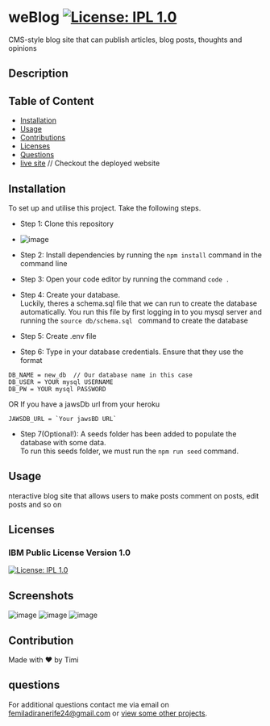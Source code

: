 # weBlog  [![License: IPL 1.0](https://img.shields.io/badge/License-IPL_1.0-blue.svg)](https://opensource.org/licenses/IPL-1.0) 
 CMS-style blog site that can publish articles, blog posts, thoughts and opinions
 
## Description

    
## Table of Content
- [Installation](#installation)
- [Usage](#usage)
- [Contributions](#contribution)
- [Licenses](#licenses)
- [Questions](#questions)
- [live site](https://bloggersintech.herokuapp.com/login) // Checkout the deployed website 
    
        
## Installation
To set up and utilise this project. Take the following steps.

- Step 1: Clone this repository
- ![image](https://user-images.githubusercontent.com/104241247/194509957-20c4c275-a73b-41e0-9943-bc2e5aeb2e16.png)


- Step 2: Install dependencies by running the ``` npm install ``` command in the command line
- Step 3: Open your code editor by running the command ``` code . ```
- Step 4: Create your database.<br> Luckily, theres a schema.sql file that we can run to create the database automatically. 
You run this file by first logging in to you mysql server and running the ```source db/schema.sql ```
  command to create the database
- Step 5: Create .env file
- Step 6: Type in your database credentials. Ensure that they use the format
```
DB_NAME = new_db  // Our database name in this case 
DB_USER = YOUR mysql USERNAME 
DB_PW = YOUR mysql PASSWORD

```
OR
If you have a jawsDb url from your heroku 
```
JAWSDB_URL = `Your jawsBD URL`
```
- Step 7(Optional!): A seeds folder has been added to populate the database with some data.<br>
To run this seeds folder, we must run the ``` npm run seed ``` command. 
    
## Usage
nteractive blog site that allows users to make posts comment on posts, edit posts and so on
    
    
## Licenses
### IBM Public License Version 1.0
[![License: IPL 1.0](https://img.shields.io/badge/License-IPL_1.0-blue.svg)](https://opensource.org/licenses/IPL-1.0) 



## Screenshots

![image](https://user-images.githubusercontent.com/104241247/193959614-b2bf129a-97ca-452d-835f-c4f4ab998b5d.png)
![image](https://user-images.githubusercontent.com/104241247/194508502-1de8d8f2-3902-4261-9f4b-d7fac23cdbf4.png)
![image](https://user-images.githubusercontent.com/104241247/194508543-da48fc70-9517-4ae2-b172-0c32e196be46.png)


## Contribution
Made with ❤️ by Timi


## questions
For additional questions contact me via email on [femiladiranerife24@gmail.com](mailto:femiladiranerife24@gmail.com) or [view some other projects](https://github.com/FOR-TIMI/).

